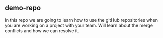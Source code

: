 ## demo-repo
In this repo we are going to learn how to use the gitHub repositories when you are working on a project with your team.
Will learn about the merge conflicts and how we can resolve it.
